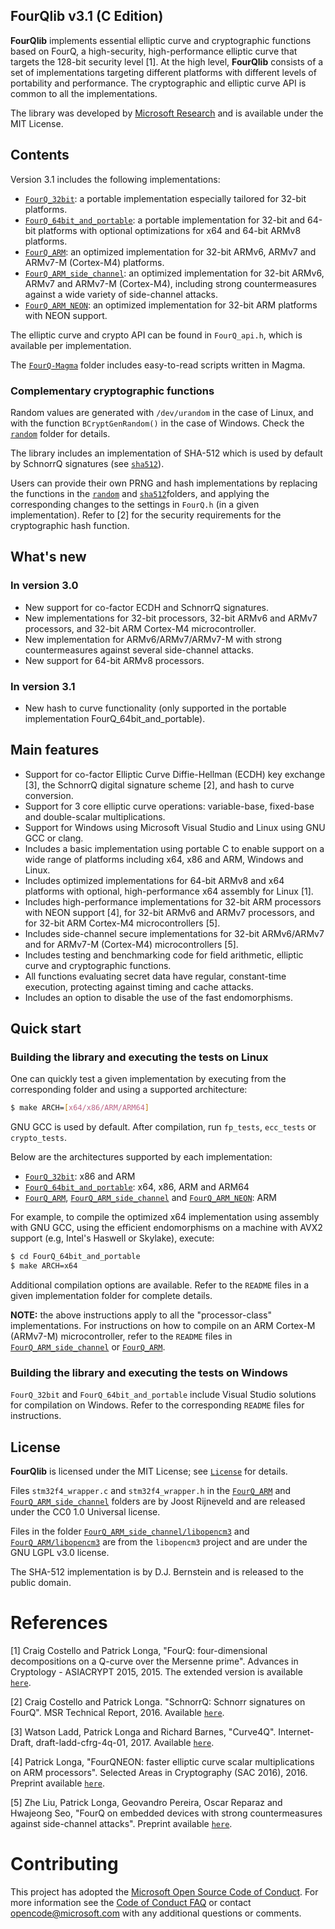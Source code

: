 ## FourQlib v3.1 (C Edition)

**FourQlib** implements essential elliptic curve and cryptographic functions based on FourQ, 
a high-security, high-performance elliptic curve that targets the 128-bit security level [1]. At the 
high level, **FourQlib** consists of a set of implementations targeting different platforms with different
levels of portability and performance. The cryptographic and elliptic curve API is common to all the 
implementations.   

The library was developed by [Microsoft Research](http://research.microsoft.com/) and is available under the MIT License. 

## Contents

Version 3.1 includes the following implementations:
 
* [`FourQ_32bit`](FourQ_32bit/): a portable implementation especially tailored for 32-bit platforms.
* [`FourQ_64bit_and_portable`](FourQ_64bit_and_portable/): a portable implementation for 32-bit and 64-bit platforms with optional
  optimizations for x64 and 64-bit ARMv8 platforms.
* [`FourQ_ARM`](FourQ_ARM/): an optimized implementation for 32-bit ARMv6, ARMv7 and ARMv7-M (Cortex-M4) platforms.
* [`FourQ_ARM_side_channel`](FourQ_ARM_side_channel/): an optimized implementation for 32-bit ARMv6, ARMv7 and ARMv7-M (Cortex-M4),
  including strong countermeasures against a wide variety of side-channel attacks.
* [`FourQ_ARM_NEON`](FourQ_ARM_NEON/): an optimized implementation for 32-bit ARM platforms with NEON support. 

The elliptic curve and crypto API can be found in `FourQ_api.h`, which is available per implementation. 

The [`FourQ-Magma`](FourQ-Magma/) folder includes easy-to-read scripts written in Magma. 

### Complementary cryptographic functions

Random values are generated with `/dev/urandom` in the case of Linux, and with the function `BCryptGenRandom()`
in the case of Windows. Check the [`random`](random/) folder for details.
  
The library includes an implementation of SHA-512 which is used by default by SchnorrQ signatures (see [`sha512`](sha512/)).

Users can provide their own PRNG and hash implementations by replacing the functions in the [`random`](random/) and [`sha512`](sha512/)folders, and applying the corresponding changes to the settings in `FourQ.h` (in a given implementation). 
Refer to [2] for the security requirements for the cryptographic hash function. 

## What's new 

### In version 3.0

* New support for co-factor ECDH and SchnorrQ signatures. 
* New implementations for 32-bit processors, 32-bit ARMv6 and ARMv7 processors, and 32-bit ARM Cortex-M4 microcontroller. 
* New implementation for ARMv6/ARMv7/ARMv7-M with strong countermeasures against several side-channel attacks.
* New support for 64-bit ARMv8 processors.  

### In version 3.1

* New hash to curve functionality (only supported in the portable implementation FourQ_64bit_and_portable). 

## Main features
   
* Support for co-factor Elliptic Curve Diffie-Hellman (ECDH) key exchange [3], the SchnorrQ digital signature scheme [2], and
  hash to curve conversion. 
* Support for 3 core elliptic curve operations: variable-base, fixed-base and double-scalar multiplications.
* Support for Windows using Microsoft Visual Studio and Linux using GNU GCC or clang.    
* Includes a basic implementation using portable C to enable support on a wide range of platforms including x64, x86 
  and ARM, Windows and Linux. 
* Includes optimized implementations for 64-bit ARMv8 and x64 platforms with optional, high-performance x64 assembly for Linux [1].
* Includes high-performance implementations for 32-bit ARM processors with NEON support [4], for 32-bit ARMv6 and 
  ARMv7 processors, and for 32-bit ARM Cortex-M4 microcontrollers [5].
* Includes side-channel secure implementations for 32-bit ARMv6/ARMv7 and for ARMv7-M (Cortex-M4) microcontrollers [5].
* Includes testing and benchmarking code for field arithmetic, elliptic curve and cryptographic functions. 
* All functions evaluating secret data have regular, constant-time execution, protecting against timing and cache attacks.
* Includes an option to disable the use of the fast endomorphisms.

## Quick start

### Building the library and executing the tests on Linux
    
One can quickly test a given implementation by executing from the corresponding folder and using a supported architecture:

```sh
$ make ARCH=[x64/x86/ARM/ARM64] 
```

GNU GCC is used by default. After compilation, run `fp_tests`, `ecc_tests` or `crypto_tests`. 

Below are the architectures supported by each implementation:

* [`FourQ_32bit`](FourQ_32bit/): x86 and ARM
* [`FourQ_64bit_and_portable`](FourQ_64bit_and_portable/): x64, x86, ARM and ARM64
* [`FourQ_ARM`](FourQ_ARM/), [`FourQ_ARM_side_channel`](FourQ_ARM_side_channel/) and [`FourQ_ARM_NEON`](FourQ_ARM_NEON/): ARM

For example, to compile the optimized x64 implementation using assembly with GNU GCC, using the efficient endomorphisms on a machine with AVX2 support (e.g, Intel's Haswell or Skylake), execute:

```sh
$ cd FourQ_64bit_and_portable
$ make ARCH=x64
```

Additional compilation options are available. Refer to the `README` files in a given implementation folder for complete details.

**NOTE:** the above instructions apply to all the "processor-class" implementations. For instructions on how to compile on an ARM Cortex-M (ARMv7-M) microcontroller, refer to the `README` files in [`FourQ_ARM_side_channel`](FourQ_ARM_side_channel/) or [`FourQ_ARM`](FourQ_ARM/).  
	  
### Building the library and executing the tests on Windows

`FourQ_32bit` and `FourQ_64bit_and_portable` include Visual Studio solutions for compilation on Windows. Refer to the corresponding `README` files for instructions.

## License

**FourQlib** is licensed under the MIT License; see [`License`](LICENSE) for details.

Files `stm32f4_wrapper.c` and `stm32f4_wrapper.h` in the [`FourQ_ARM`](FourQ_ARM/) and [`FourQ_ARM_side_channel`](FourQ_ARM_side_channel/) folders are by Joost Rijneveld and are released under the CC0 1.0 Universal license.

Files in the folder [`FourQ_ARM_side_channel/libopencm3`](FourQ_ARM_side_channel/libopencm3/) and [`FourQ_ARM/libopencm3`](FourQ_ARM/libopencm3/) are from the `libopencm3` project and are under the GNU LGPL v3.0 license.
 
The SHA-512 implementation is by D.J. Bernstein and is released to the public domain.

# References

[1]   Craig Costello and Patrick Longa, "FourQ: four-dimensional decompositions on a Q-curve over the Mersenne prime". Advances in Cryptology - ASIACRYPT 2015, 2015. 
The extended version is available [`here`](http://eprint.iacr.org/2015/565).

[2]   Craig Costello and Patrick Longa. "SchnorrQ: Schnorr signatures on FourQ". MSR Technical Report, 2016. 
Available [`here`](https://www.microsoft.com/en-us/research/wp-content/uploads/2016/07/SchnorrQ.pdf).

[3]   Watson Ladd, Patrick Longa and Richard Barnes, "Curve4Q". Internet-Draft, draft-ladd-cfrg-4q-01, 2017.
Available [`here`](https://www.ietf.org/id/draft-ladd-cfrg-4q-01.txt).

[4]   Patrick Longa, "FourQNEON: faster elliptic curve scalar multiplications on ARM processors". Selected Areas in Cryptography (SAC 2016), 2016.
Preprint available [`here`](http://eprint.iacr.org/2016/645).

[5]   Zhe Liu, Patrick Longa, Geovandro Pereira, Oscar Reparaz and Hwajeong Seo, "FourQ on embedded devices with strong countermeasures against side-channel attacks".
Preprint available [`here`](http://eprint.iacr.org/2017/434).

# Contributing

This project has adopted the [Microsoft Open Source Code of Conduct](https://opensource.microsoft.com/codeofconduct/). For more information see the [Code of Conduct FAQ](https://opensource.microsoft.com/codeofconduct/faq/) or contact [opencode@microsoft.com](mailto:opencode@microsoft.com) with any additional questions or comments.
